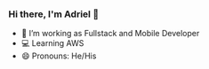 ### Hi there, I'm Adriel  👋

* 🔭 I’m working as Fullstack and Mobile Developer
* 💻 Learning AWS
* 😄 Pronouns: He/His

